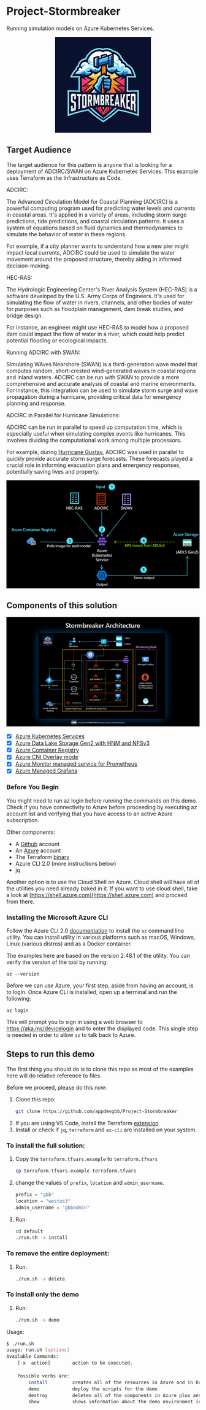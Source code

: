 # Project-Stormbreaker

Running simulation models on Azure Kubernetes Services.

<p align="center"><img src="https://github.com/appdevgbb/Project-Stormbreaker/blob/main/assets/logo.jpg" width="250" height="250"></p>

## Target Audience
The target audience for this pattern is anyone that is looking for a deployment of ADCIRC/SWAN on Azure Kubernetes Services. This example uses Terraform as the Infrastructure as Code.

ADCIRC:

The Advanced Circulation Model for Coastal Planning (ADCIRC) is a powerful computing program used for predicting water levels and currents in coastal areas. It's applied in a variety of areas, including storm surge predictions, tide predictions, and coastal circulation patterns. It uses a system of equations based on fluid dynamics and thermodynamics to simulate the behavior of water in these regions.

For example, if a city planner wants to understand how a new pier might impact local currents, ADCIRC could be used to simulate the water movement around the proposed structure, thereby aiding in informed decision-making.

HEC-RAS:

The Hydrologic Engineering Center's River Analysis System (HEC-RAS) is a software developed by the U.S. Army Corps of Engineers. It's used for simulating the flow of water in rivers, channels, and other bodies of water for purposes such as floodplain management, dam break studies, and bridge design.

For instance, an engineer might use HEC-RAS to model how a proposed dam could impact the flow of water in a river, which could help predict potential flooding or ecological impacts.

Running ADCIRC with SWAN:

Simulating WAves Nearshore (SWAN) is a third-generation wave model that computes random, short-crested wind-generated waves in coastal regions and inland waters. ADCIRC can be run with SWAN to provide a more comprehensive and accurate analysis of coastal and marine environments. For instance, this integration can be used to simulate storm surge and wave propagation during a hurricane, providing critical data for emergency planning and response.

ADCIRC in Parallel for Hurricane Simulations:

ADCIRC can be run in parallel to speed up computation time, which is especially useful when simulating complex events like hurricanes. This involves dividing the computational work among multiple processors.

For example, during [Hurricane Gustav](https://en.wikipedia.org/wiki/Hurricane_Gustav), ADCIRC was used in parallel to quickly provide accurate storm surge forecasts. These forecasts played a crucial role in informing evacuation plans and emergency responses, potentially saving lives and property.

![](assets/diagram.png)

## Components of this solution
![](assets/architecture.png)

 - [x] [Azure Kubernetes Services](https://learn.microsoft.com/en-us/azure/aks/)
 - [x] [Azure Data Lake Storage Gen2 with HNM and NFSv3](https://learn.microsoft.com/en-us/azure/storage/blobs/storage-feature-support-in-storage-accounts)
 - [x] [Azure Container Registry](https://learn.microsoft.com/en-us/azure/container-registry/)
 - [x] [Azure CNI Overlay mode](https://learn.microsoft.com/en-us/azure/aks/configure-azure-cni)
 - [x] [Azure Monitor managed service for Prometheus](https://learn.microsoft.com/en-us/azure/azure-monitor/essentials/prometheus-metrics-overview)
 - [x] [Azure Managed Grafana](https://learn.microsoft.com/en-us/azure/managed-grafana/overview)

### Before You Begin
You might need to run az login before running the commands on this demo. Check if you have connectivity to Azure before proceeding by executing az account list and verifying that you have access to an active Azure subscription.

Other components:
* A [Github](https://github.com/) account
* An [Azure](https://azure.microsoft.com/) account
* The Terraform [binary](https://www.terraform.io/downloads.html)
* Azure CLI 2.0 (more instructions below)
* jq


Another option is to use the Cloud Shell on Azure. Cloud shell will have all of the utilities you need already baked in it. If you want to use cloud shell, take a look at [https://shell.azure.com](https://shell.azure.com) and proceed from there.

### Installing the Microsoft Azure CLI

Follow the Azure CLI 2.0 [documentation](https://docs.microsoft.com/en-us/cli/azure/install-azure-cli) to install the `az` command line utility. You can install utility in various platforms such as macOS, Windows, Linux (various distros) and as a Docker container.

The examples here are based on the version 2.48.1 of the utility. You can verify the version of the tool by running:

```
az --version
```

Before we can use Azure, your first step, aside from having an account, is to login. Once Azure CLI is installed, open up a terminal and run the following:

```
az login
```

This will prompt you to sign in using a web browser to https://aka.ms/devicelogin and to enter the displayed code. This single step is needed in order to allow `az` to talk back to Azure.

## Steps to run this demo

The first thing you should do is to clone this repo as most of the examples here will do relative reference to files.
 
Before we proceed, please do this now:

1. Clone this repo:
    ```bash
    git clone https://github.com/appdevgbb/Project-Stormbreaker
    ```
1. If you are using VS Code, install the Terraform [extension](https://marketplace.visualstudio.com/items?itemName=HashiCorp.terraform).
2. Install or check if `jq`, `terraform` and `az-cli` are installed on your system.


### To install the full solution:

1. Copy the `terraform.tfvars.example` to `terraform.tfvars` 
    ```bash
    cp terraform.tfvars.example terraform.tfvars
    ```

1. change the values of `prefix`, `location` and `admin_username`.

    ```terraform
    prefix = "gbb"
    location = "westus3"
    admin_username = "gbbadmin"
    ```

2. Run:

    ```bash
    cd default
    ./run.sh -x install
    ```

### To remove the entire deployment:

1. Run:

    ```bash
    ./run.sh -x delete
    ```

### To install only the demo
1. Run:

    ```bash
    ./run.sh -x demo
    ```

Usage:

```bash
$ ./run.sh 
usage: run.sh [options]
Available Commands:
    [-x  action]        action to be executed.

    Possible verbs are:
        install         creates all of the resources in Azure and in Kubernetes
        demo            deploy the scripts for the demo
        destroy         deletes all of the components in Azure plus any KUBECONFIG and Terraform files
        show            shows information about the demo environment (e.g.: connection strings)
```
